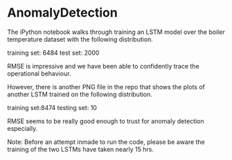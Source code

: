 # AnomalyDetection


The iPython notebook walks through training an LSTM model over the boiler temperature dataset with the following distribution.

training set: 6484
test set: 2000

RMSE is impressive and we have been able to confidently trace the operational behaviour.

However, there is another PNG file in the repo that shows the plots of another LSTM trained on the following distribution.

training set:8474
testing set: 10

RMSE seems to be really good enough to trust for anomaly detection especially.

Note: Before an attempt inmade to run the code, please be aware the training of the two LSTMs have taken nearly 15 hrs.

